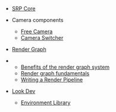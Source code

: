 * [SRP Core](index)

* Camera components
  * [Free Camera](Free-Camera)
  * [Camera Switcher](Camera-Switcher)
  
* [Render Graph](render-graph-system.md)

* - [Benefits of the render graph system](render-graph-benefits.md)
  - [Render graph fundamentals](render-graph-fundamentals.md)
  - [Writing a Render Pipeline](render-graph-writing-a-render-pipeline.md)

* [Look Dev](Look-Dev)
  
  * [Environment Library](Look-Dev-Environment-Library)

